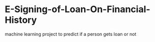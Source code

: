 # E-Signing-of-Loan-On-Financial-History
machine learning project to predict if a person gets loan or not
